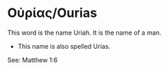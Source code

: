 # Οὐρίας/Ourias

This word is the name Uriah. It is the name of a man.

* This name is also spelled Urias.

See: Matthew 1:6
